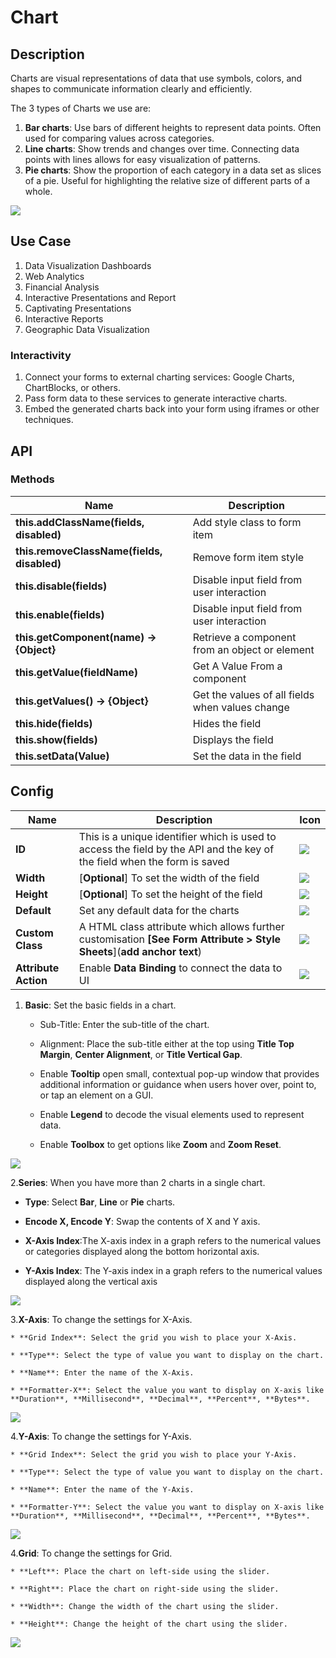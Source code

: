 # Chart

## Description

Charts are visual representations of data that use symbols, colors, and shapes to communicate information clearly and efficiently.

The 3 types of Charts we use are:

1. **Bar charts**: Use bars of different heights to represent data points. Often used for comparing values across categories.
2. **Line charts**: Show trends and changes over time. Connecting data points with lines allows for easy visualization of patterns.
3. **Pie charts**: Show the proportion of each category in a data set as slices of a pie. Useful for highlighting the relative size of different parts of a whole.

<img src= "/apps/components/charts.png">

## Use Case

1. Data Visualization Dashboards
2. Web Analytics
3. Financial Analysis
4. Interactive Presentations and Report
5. Captivating Presentations
6. Interactive Reports
7. Geographic Data Visualization

### Interactivity

1. Connect your forms to external charting services: Google Charts, ChartBlocks, or others.
2. Pass form data to these services to generate interactive charts.
3. Embed the generated charts back into your form using iframes or other techniques.

## API

### Methods

| **Name**| **Description**|
|----------------------|---------------------------------------------------------------------|
|**this.addClassName(fields, disabled)**|Add style class to form item|
|**this.removeClassName(fields, disabled)**|Remove form item style|
| **this.disable(fields)**| Disable input field from user interaction|
| **this.enable(fields)**| Disable input field from user interaction|
| **this.getComponent(name) → {Object}**|Retrieve a component from an object or element|
| **this.getValue(fieldName)**|Get A Value From a component|
| **this.getValues() → {Object}**|Get the values of all fields when values change|
|**this.hide(fields)**|Hides the field|
|**this.show(fields)**|Displays the field|
|**this.setData(Value)**|Set the data in the field|

## Config

| **Name**|**Description**|**Icon**|
|---------------|----------------------------------------------------------------------------------------------------------------------------------------|-----------------------------------|
|**ID**| This is a unique identifier which is used to access the field by the API and the key of the field when the form is saved|<img src= "/apps/components/img/input_id.png">|
|**Width**| [**Optional**] To set the width of the field|<img src= "/apps/components/img/input_width.png">|
|**Height**| [**Optional**] To set the height of the field|<img src= "/apps/components/charts_height.png">|
|**Default**| Set any default data for the charts|<img src= "/apps/components/charts_default.png">|
|**Custom Class**| A HTML class attribute which allows further customisation **[See Form Attribute > Style Sheets**](**add anchor text**)|<img src= "/apps/components/img/input_customclass.png">|
|**Attribute Action**|Enable **Data Binding** to connect the data to UI|<img src= "/apps/components/charts_attributeaction.png">|

1. **Basic**: Set the basic fields in a chart.

   * Sub-Title: Enter the sub-title of the chart.

   * Alignment: Place the sub-title either at the top using **Title Top Margin**, **Center Alignment**, or **Title Vertical Gap**.

   * Enable **Tooltip** open small, contextual pop-up window that provides additional information or guidance when users hover over, point to, or tap an element on a GUI.

   * Enable **Legend** to decode the visual elements used to represent data.

   * Enable **Toolbox** to get options like **Zoom** and **Zoom Reset**.

<img src= "/apps/components/charts_basic.png">

2.**Series**: When you have more than 2 charts in a single chart.

   * **Type**: Select **Bar**, **Line** or **Pie** charts.

   * **Encode X, Encode Y**: Swap the contents of X and Y axis.

   * **X-Axis Index**:The X-axis index in a graph refers to the numerical values or categories displayed along the bottom horizontal axis.

   * **Y-Axis Index**: The Y-axis index in a graph refers to the numerical values displayed along the vertical axis

<img src= "/apps/components/charts_series.png">

3.**X-Axis**: To change the settings for X-Axis.

    * **Grid Index**: Select the grid you wish to place your X-Axis.
    
    * **Type**: Select the type of value you want to display on the chart.
    
    * **Name**: Enter the name of the X-Axis.
    
    * **Formatter-X**: Select the value you want to display on X-axis like **Duration**, **Millisecond**, **Decimal**, **Percent**, **Bytes**.

<img src= "/apps/components/charts_xaxis.png">

4.**Y-Axis**: To change the settings for Y-Axis.

    * **Grid Index**: Select the grid you wish to place your Y-Axis.
    
    * **Type**: Select the type of value you want to display on the chart.
    
    * **Name**: Enter the name of the Y-Axis.
    
    * **Formatter-Y**: Select the value you want to display on X-axis like **Duration**, **Millisecond**, **Decimal**, **Percent**, **Bytes**.

<img src= "/apps/components/charts_yaxis.png">

4.**Grid**: To change the settings for Grid.

    * **Left**: Place the chart on left-side using the slider.
    
    * **Right**: Place the chart on right-side using the slider.
    
    * **Width**: Change the width of the chart using the slider.
    
    * **Height**: Change the height of the chart using the slider.

<img src= "/apps/components/charts_grid.png">
